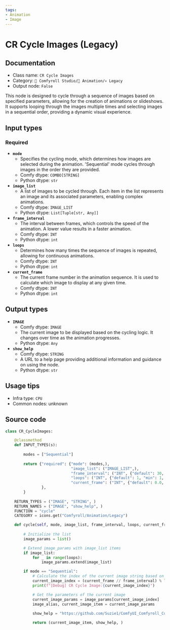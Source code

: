 ```yaml
---
tags:
- Animation
- Image
---
```


# CR Cycle Images (Legacy)
## Documentation
- Class name: `CR Cycle Images`
- Category: `🧩 Comfyroll Studio/🎥 Animation/💀 Legacy`
- Output node: `False`

This node is designed to cycle through a sequence of images based on specified parameters, allowing for the creation of animations or slideshows. It supports looping through the images multiple times and selecting images in a sequential order, providing a dynamic visual experience.
## Input types
### Required
- **`mode`**
    - Specifies the cycling mode, which determines how images are selected during the animation. 'Sequential' mode cycles through images in the order they are provided.
    - Comfy dtype: `COMBO[STRING]`
    - Python dtype: `str`
- **`image_list`**
    - A list of images to be cycled through. Each item in the list represents an image and its associated parameters, enabling complex animations.
    - Comfy dtype: `IMAGE_LIST`
    - Python dtype: `List[Tuple[str, Any]]`
- **`frame_interval`**
    - The interval between frames, which controls the speed of the animation. A lower value results in a faster animation.
    - Comfy dtype: `INT`
    - Python dtype: `int`
- **`loops`**
    - Determines how many times the sequence of images is repeated, allowing for continuous animations.
    - Comfy dtype: `INT`
    - Python dtype: `int`
- **`current_frame`**
    - The current frame number in the animation sequence. It is used to calculate which image to display at any given time.
    - Comfy dtype: `INT`
    - Python dtype: `int`
## Output types
- **`IMAGE`**
    - Comfy dtype: `IMAGE`
    - The current image to be displayed based on the cycling logic. It changes over time as the animation progresses.
    - Python dtype: `Any`
- **`show_help`**
    - Comfy dtype: `STRING`
    - A URL to a help page providing additional information and guidance on using the node.
    - Python dtype: `str`
## Usage tips
- Infra type: `CPU`
- Common nodes: unknown


## Source code
```python
class CR_CycleImages:

    @classmethod
    def INPUT_TYPES(s):
    
        modes = ["Sequential"]
    
        return {"required": {"mode": (modes,),
                             "image_list": ("IMAGE_LIST",),
                             "frame_interval": ("INT", {"default": 30, "min": 0, "max": 999, "step": 1,}),         
                             "loops": ("INT", {"default": 1, "min": 1, "max": 1000}),
                             "current_frame": ("INT", {"default": 0.0, "min": 0.0, "max": 9999.0, "step": 1.0,}),
                },
        }
    
    RETURN_TYPES = ("IMAGE", "STRING", )
    RETURN_NAMES = ("IMAGE", "show_help", )
    FUNCTION = "cycle"
    CATEGORY = icons.get("Comfyroll/Animation/Legacy")

    def cycle(self, mode, image_list, frame_interval, loops, current_frame,):
    
        # Initialize the list
        image_params = list()

        # Extend image_params with image_list items
        if image_list:
            for _ in range(loops):
                image_params.extend(image_list)

        if mode == "Sequential":
            # Calculate the index of the current image string based on the current_frame and frame_interval
            current_image_index = (current_frame // frame_interval) % len(image_params)
            print(f"[Debug] CR Cycle Image:{current_image_index}")

            # Get the parameters of the current image            
            current_image_params = image_params[current_image_index]
            image_alias, current_image_item = current_image_params            
            
            show_help = "https://github.com/Suzie1/ComfyUI_Comfyroll_CustomNodes/wiki/Cycler-Nodes#cr-cycle-images"

            return (current_image_item, show_help, ) 

```
